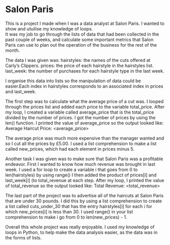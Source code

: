 # Salon Paris 
This is a project I made when I was a data analyst at Salon Paris. I wanted to show and utuilise my knowledge of loops.  
It was my job to go through the lists of data that had been collected in the past couple of weeks, and  calculate some important metrics that Salon Paris can use to plan out the operation of the business for the rest of the month. 

The data I was given was: 
hairstyles: the names of the cuts offered at Carly’s Clippers.
prices: the price of each hairstyle in the hairstyles list.
last_week: the number of purchases for each hairstyle type in the last week.

I organise this data into lists so the manipulation of data could be easier.Each index in hairstyles corresponds to an associated index in prices and last_week.

The first step was to calculate what the average price of a cut was. I looped through the prices list and added each price to the variable total_price.
After my loop, I created a variable called average_price that is the total_price divided by the number of prices.
I got the number of prices by using the len() function. 
I printed the value of average_price so the output looked like: 
Average Haircut Price: <average_price>

The average price was much more expensive than the manager wanted and so I cut all the prices by £5.00.
I used a list comprehension to make a list called new_prices, which had each element in prices minus 5.

Another task I was given was to make sure that Salon Paris was a profitable endeavor. 
First I wanted to know how much revenue was brought in last week.
I used a for loop to create a variable i that goes from 0 to len(hairstyles) by using range()
I then added the product of prices[i] and last_week[i] (to total_revenue at each step.
After my loop, I printed the value of total_revenue so the output looked like: 
Total Revenue: <total_revenue>

The last part of the project was to advertise all of the haircuts at Salon Paris that are under 30 pounds. 
I did this by using a list comprehension to create a list called cuts_under_30 that has the entry hairstyles[i] for each i for which new_prices[i] is less than 30.
I used range() in your list comprehension to make i go from 0 to len(new_prices) - 1.

Overall this whole project was really enjoyable. I used my knowledge of loops in Python, to help make the data analysis easier, as the data was in the forms of lists. 

